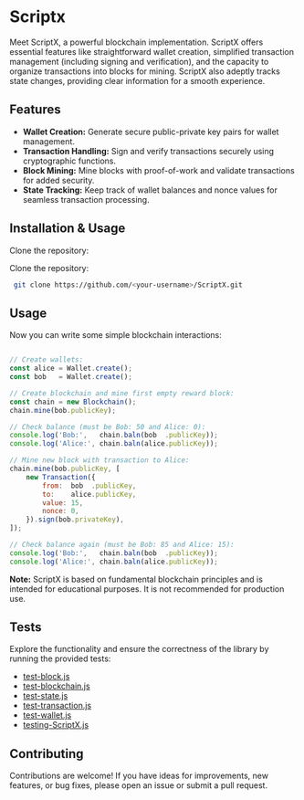# Scriptx

Meet ScriptX, a powerful blockchain implementation. ScriptX offers essential features like straightforward wallet creation, simplified transaction management (including signing and verification), and the capacity to organize transactions into blocks for mining. ScriptX also adeptly tracks state changes, providing clear information for a smooth experience.

## Features

- **Wallet Creation:** Generate secure public-private key pairs for wallet management.
- **Transaction Handling:** Sign and verify transactions securely using cryptographic functions.
- **Block Mining:** Mine blocks with proof-of-work and validate transactions for added security.
- **State Tracking:** Keep track of wallet balances and nonce values for seamless transaction processing.

## Installation & Usage

Clone the repository:

Clone the repository:

   ```bash
    git clone https://github.com/<your-username>/ScriptX.git
   ```

## Usage

Now you can write some simple blockchain interactions:

``` javascript

// Create wallets:
const alice = Wallet.create();
const bob   = Wallet.create();

// Create blockchain and mine first empty reward block:
const chain = new Blockchain();
chain.mine(bob.publicKey);

// Check balance (must be Bob: 50 and Alice: 0):
console.log('Bob:',   chain.baln(bob  .publicKey));
console.log('Alice:', chain.baln(alice.publicKey));

// Mine new block with transaction to Alice:
chain.mine(bob.publicKey, [
    new Transaction({
        from:  bob  .publicKey,
        to:    alice.publicKey,
        value: 15,
        nonce: 0,
    }).sign(bob.privateKey),
]);

// Check balance again (must be Bob: 85 and Alice: 15):
console.log('Bob:',   chain.baln(bob  .publicKey));
console.log('Alice:', chain.baln(alice.publicKey));
```

**Note:** ScriptX is based on fundamental blockchain principles and is intended for educational purposes. It is not recommended for production use.

## Tests

Explore the functionality and ensure the correctness of the library by running the provided tests:

- [test-block.js](test/test-block.js)
- [test-blockchain.js](test/test-blockchain.js)
- [test-state.js](test/tes-state.js)
- [test-transaction.js](test/test-transaction.js)
- [test-wallet.js](test/test-wallet.js)
- [testing-ScriptX.js](test/testing-ScriptX.js)


## Contributing

Contributions are welcome! If you have ideas for improvements, new features, or bug fixes, please open an issue or submit a pull request.
